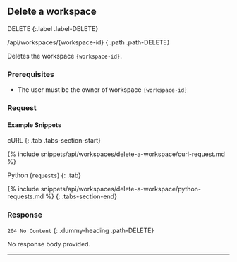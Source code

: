 ## Delete a workspace

DELETE
{:.label .label-DELETE}

/api/workspaces/{workspace-id}
{:.path .path-DELETE}

Deletes the workspace `{workspace-id}`.

### Prerequisites

- The user must be the owner of workspace `{workspace-id}`

### Request
#### Example Snippets
cURL
{: .tab .tabs-section-start}

{% include snippets/api/workspaces/delete-a-workspace/curl-request.md %}

Python (`requests`)
{: .tab}

{% include snippets/api/workspaces/delete-a-workspace/python-requests.md %}
{: .tabs-section-end}

### Response
`204 No Content`
{: .dummy-heading .path-DELETE}

No response body provided.

---
